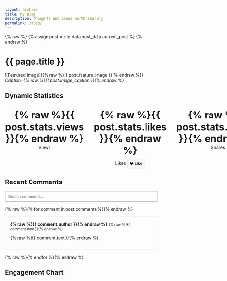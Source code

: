 ```yaml
---
layout: archive
title: My Blog
description: Thoughts and ideas worth sharing
permalink: /blog/
---
```


{% raw %}
{% assign post = site.data.post_data.current_post %}
{% endraw %}

# {{ page.title }}

![Featured Image]({% raw %}{{ post.feature_image }}{% endraw %})  
*Caption: {% raw %}{{ post.image_caption }}{% endraw %}*

## Dynamic Statistics

<div class="post-stats">
  <div class="stat-item">
    <span class="stat-value" id="viewCount">{% raw %}{{ post.stats.views }}{% endraw %}</span>
    <span class="stat-label">Views</span>
  </div>
  <div class="stat-item">
    <span class="stat-value" id="likeCount">{% raw %}{{ post.stats.likes }}{% endraw %}</span>
    <span class="stat-label">Likes</span>
    <button class="like-button" onclick="incrementLike()">❤️ Like</button>
  </div>
  <div class="stat-item">
    <span class="stat-value">{% raw %}{{ post.stats.shares }}{% endraw %}</span>
    <span class="stat-label">Shares</span>
  </div>
</div>

## Recent Comments

<div class="comment-search">
  <input type="text" id="commentSearch" placeholder="Search comments...">
</div>

<div class="comments-section">
  {% raw %}{% for comment in post.comments %}{% endraw %}
  <div class="comment">
    <strong>{% raw %}{{ comment.author }}{% endraw %}</strong>
    <small>{% raw %}{{ comment.date }}{% endraw %}</small>
    <p>{% raw %}{{ comment.text }}{% endraw %}</p>
  </div>
  {% raw %}{% endfor %}{% endraw %}
</div>

## Engagement Chart

<canvas id="engagementChart" width="400" height="200"></canvas>

<script>
// Like button functionality
function incrementLike() {
  const likeCount = document.getElementById('likeCount');
  let currentLikes = parseInt(likeCount.textContent);
  likeCount.textContent = currentLikes + 1;
  
  // In a real implementation, you would send this to a server
  // For Jekyll, you might use a static forms service or GitHub API
  console.log('Like recorded!');
}

// Comment search functionality
document.getElementById('commentSearch').addEventListener('input', function(e) {
  const searchTerm = e.target.value.toLowerCase();
  const comments = document.querySelectorAll('.comment');
  
  comments.forEach(comment => {
    const text = comment.textContent.toLowerCase();
    if (text.includes(searchTerm)) {
      comment.style.display = 'block';
    } else {
      comment.style.display = 'none';
    }
  });
});

// Chart.js implementation
document.addEventListener('DOMContentLoaded', function() {
  const ctx = document.getElementById('engagementChart').getContext('2d');
  new Chart(ctx, {
    type: 'bar',
    data: {
      labels: ['Views', 'Likes', 'Shares'],
      datasets: [{
        label: 'Post Engagement',
        data: [
          {% raw %}{{ post.stats.views }}{% endraw %}, 
          {% raw %}{{ post.stats.likes }}{% endraw %}, 
          {% raw %}{{ post.stats.shares }}{% endraw %}
        ],
        backgroundColor: [
          'rgba(54, 162, 235, 0.6)',
          'rgba(255, 99, 132, 0.6)',
          'rgba(75, 192, 192, 0.6)'
        ],
        borderColor: [
          'rgba(54, 162, 235, 1)',
          'rgba(255, 99, 132, 1)',
          'rgba(75, 192, 192, 1)'
        ],
        borderWidth: 1
      }]
    },
    options: {
      responsive: true,
      scales: {
        y: {
          beginAtZero: true
        }
      }
    }
  });
});
</script>

<style>
.post-stats {
  display: flex;
  gap: 2rem;
  margin: 2rem 0;
}

.stat-item {
  text-align: center;
}

.stat-value {
  display: block;
  font-size: 2rem;
  font-weight: bold;
}

.like-button {
  margin-top: 0.5rem;
  padding: 0.25rem 0.5rem;
  background: #f8f8f8;
  border: 1px solid #ddd;
  border-radius: 4px;
  cursor: pointer;
}

.comment-search {
  margin: 1rem 0;
}

.comment-search input {
  width: 100%;
  padding: 0.5rem;
}

.comment {
  border: 1px solid #eee;
  padding: 1rem;
  margin: 1rem 0;
  border-radius: 4px;
}
</style>
